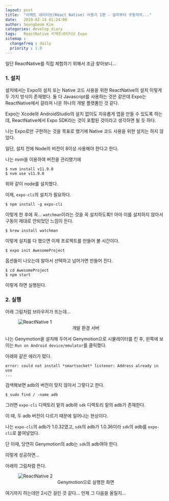 ```yaml
---
layout: post
title:  "리액트 네이티브(React Native) 사용기 1편 - 설치부터 구동까지..."
date:   2019-02-14 01:24:00
author: Seungbeom Kim
categories: develop_diary
tags:	ReactNative 리액트네이티브 Expo
sitemap :
  changefreq : daily
  priority : 1.0
---
```


일단 ReactNative를 직접 체험하기 위해서 조금 찾아보니...

### 1. 설치
설치에서는 Expo의 설치 또는 Native 코드 사용을 위한 ReactNative의 설치 이렇게 두 가지 방식이 존재했다. 둘 다 Javascript를 사용하는 것은 같은데 Expo는 ReactNative에서 갈라져 나온 하나의 개발 플랫폼인 것 같다.

Expo는 Xcode와 AndroidStudio의 설치 없이도 자유롭게 앱을 만들 수 있도록 하는데, ReactNative에서 Expo SDK라는 것이 포함된 것이라고 생각하면 될 듯 하다.

나는 Expo로만 구현하는 것을 목표로 했기에 Native 코드 사용을 위한 설치는 하지 않았다.

일단, 설치 전에 Node의 버전이 8이상 사용해야 한다고 한다.

나는 nvm을 이용하여 버전을 관리했기에

    $ nvm install v11.9.0
    $ nvm use v11.9.0

위와 같이 node를 설치했다.

이제, `expo-cli`의 설치가 필요하다.

    $ npm install -g expo-cli

이렇게 한 후에 꼭... `watchman`이라는 것을 꼭 설치하도록!! 아마 이를 설치하지 않아서 구동이 제대로 안되었던 느낌이 든다.

    $ brew install watchman

이렇게 설치를 다 했으면 이제 프로젝트를 만들어 볼 시간이다.

    $ expo init AwesomeProject

옵션들이 나오는데 알아서 선택하고 넘어가면 만들어 진다.

    $ cd AwesomeProject
    $ npm start

이렇게 하면 실행된다.

### 2. 실행

아래 그림처럼 브라우저가 뜨는데...

<figure>
<img src="{{ site.baseurl }}/assets/develop_diary/react_native_1_1.png" title="ReactNative 1" class="post-image-double">
<figcaption style="text-align: center;">개발 환경 서버</figcaption>
</figure>

나는 Genymotion을 설치해 두어서 Genymotion으로 시뮬레이터를 킨 후, 왼쪽에 보이는 `Run on Android device/emulator`를 클릭했다.

아래와 같은 에러가 떴다.

    error: could not install *smartsocket* listener: Address already in use
    ...

검색해보면 adb의 버전이 맞지 않아서 그렇다고 한다.

    $ sudo find / -name adb

그러면 `expo-cli` 디렉토리 밑의 adb와 `sdk` 디렉토리 밑의 adb가 존재한다.

이 때, 두 adb 버전이 다르기 때문에 일어나는 현상이다.

나는 `expo-cli`의 adb가 1.0.32였고, `sdk`의 adb가 1.0.36이라 `sdk`의 adb를 `expo-cli`로 붙여넣었다.

단 이때, 당연히 Genymotion의 adb는 `sdk`의 adb여야 한다.

이렇게 성공하면...

아래의 그림처럼 뜬다.

<figure>
<img src="{{ site.baseurl }}/assets/develop_diary/react_native_1_2.png" title="ReactNative 2" class="post-image-double">
<figcaption style="text-align: center;">Genymotion으로 실행한 화면</figcaption>
</figure>

여기까지 하는데만 2시간 걸린 것 같다... 언제 그 다음을 올릴지...
